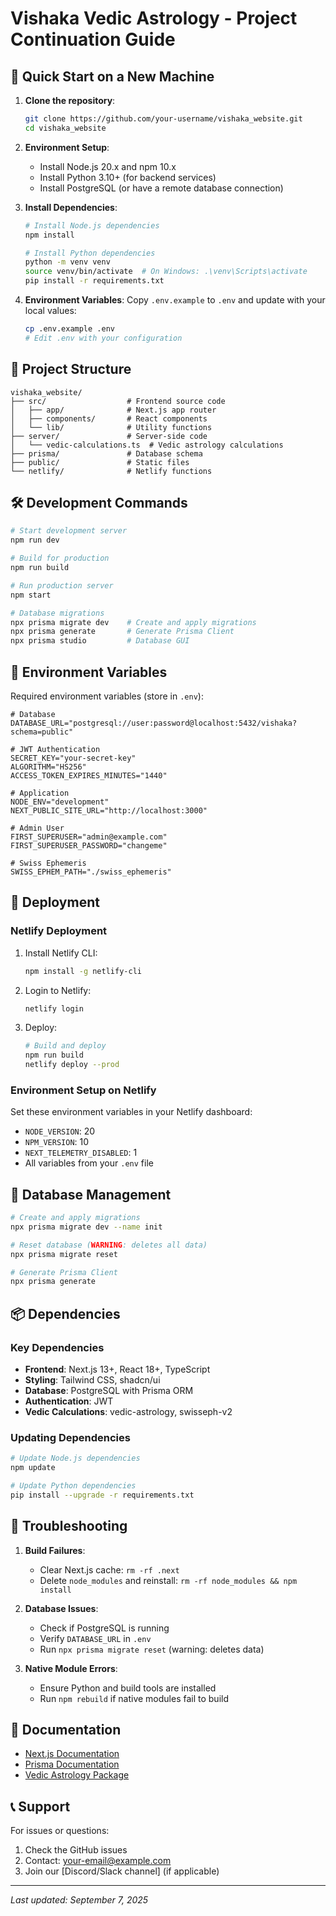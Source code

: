 # Vishaka Vedic Astrology - Project Continuation Guide

## 🚀 Quick Start on a New Machine

1. **Clone the repository**:
   ```bash
   git clone https://github.com/your-username/vishaka_website.git
   cd vishaka_website
   ```

2. **Environment Setup**:
   - Install Node.js 20.x and npm 10.x
   - Install Python 3.10+ (for backend services)
   - Install PostgreSQL (or have a remote database connection)

3. **Install Dependencies**:
   ```bash
   # Install Node.js dependencies
   npm install

   # Install Python dependencies
   python -m venv venv
   source venv/bin/activate  # On Windows: .\venv\Scripts\activate
   pip install -r requirements.txt
   ```

4. **Environment Variables**:
   Copy `.env.example` to `.env` and update with your local values:
   ```bash
   cp .env.example .env
   # Edit .env with your configuration
   ```

## 🔧 Project Structure

```
vishaka_website/
├── src/                  # Frontend source code
│   ├── app/              # Next.js app router
│   ├── components/       # React components
│   └── lib/              # Utility functions
├── server/               # Server-side code
│   └── vedic-calculations.ts  # Vedic astrology calculations
├── prisma/               # Database schema
├── public/               # Static files
└── netlify/              # Netlify functions
```

## 🛠 Development Commands

```bash
# Start development server
npm run dev

# Build for production
npm run build

# Run production server
npm start

# Database migrations
npx prisma migrate dev    # Create and apply migrations
npx prisma generate       # Generate Prisma Client
npx prisma studio         # Database GUI
```

## 🔐 Environment Variables

Required environment variables (store in `.env`):

```
# Database
DATABASE_URL="postgresql://user:password@localhost:5432/vishaka?schema=public"

# JWT Authentication
SECRET_KEY="your-secret-key"
ALGORITHM="HS256"
ACCESS_TOKEN_EXPIRES_MINUTES="1440"

# Application
NODE_ENV="development"
NEXT_PUBLIC_SITE_URL="http://localhost:3000"

# Admin User
FIRST_SUPERUSER="admin@example.com"
FIRST_SUPERUSER_PASSWORD="changeme"

# Swiss Ephemeris
SWISS_EPHEM_PATH="./swiss_ephemeris"
```

## 🚀 Deployment

### Netlify Deployment

1. Install Netlify CLI:
   ```bash
   npm install -g netlify-cli
   ```

2. Login to Netlify:
   ```bash
   netlify login
   ```

3. Deploy:
   ```bash
   # Build and deploy
   npm run build
   netlify deploy --prod
   ```

### Environment Setup on Netlify

Set these environment variables in your Netlify dashboard:

- `NODE_VERSION`: 20
- `NPM_VERSION`: 10
- `NEXT_TELEMETRY_DISABLED`: 1
- All variables from your `.env` file

## 🔄 Database Management

```bash
# Create and apply migrations
npx prisma migrate dev --name init

# Reset database (WARNING: deletes all data)
npx prisma migrate reset

# Generate Prisma Client
npx prisma generate
```

## 📦 Dependencies

### Key Dependencies
- **Frontend**: Next.js 13+, React 18+, TypeScript
- **Styling**: Tailwind CSS, shadcn/ui
- **Database**: PostgreSQL with Prisma ORM
- **Authentication**: JWT
- **Vedic Calculations**: vedic-astrology, swisseph-v2

### Updating Dependencies

```bash
# Update Node.js dependencies
npm update

# Update Python dependencies
pip install --upgrade -r requirements.txt
```

## 🐛 Troubleshooting

1. **Build Failures**:
   - Clear Next.js cache: `rm -rf .next`
   - Delete `node_modules` and reinstall: `rm -rf node_modules && npm install`

2. **Database Issues**:
   - Check if PostgreSQL is running
   - Verify `DATABASE_URL` in `.env`
   - Run `npx prisma migrate reset` (warning: deletes data)

3. **Native Module Errors**:
   - Ensure Python and build tools are installed
   - Run `npm rebuild` if native modules fail to build

## 📝 Documentation

- [Next.js Documentation](https://nextjs.org/docs)
- [Prisma Documentation](https://www.prisma.io/docs)
- [Vedic Astrology Package](https://github.com/your-username/vedic-astrology)

## 📞 Support

For issues or questions:
1. Check the GitHub issues
2. Contact: your-email@example.com
3. Join our [Discord/Slack channel] (if applicable)

---

*Last updated: September 7, 2025*
